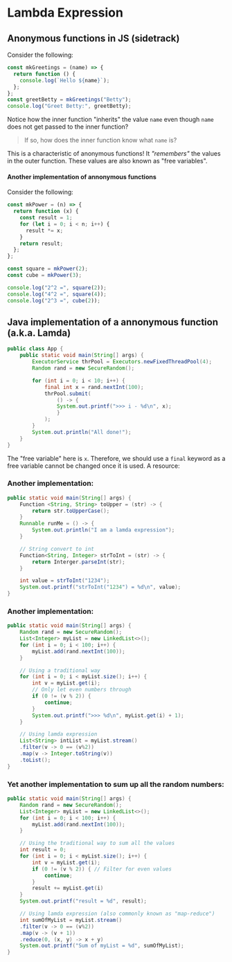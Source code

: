 # Lambda Expression

## Anonymous functions in JS (sidetrack)

Consider the following:

```javascript
const mkGreetings = (name) => {
  return function () {
    console.log(`Hello ${name}`);
  };
};
const greetBetty = mkGreetings("Betty");
console.log("Greet Betty:", greetBetty);
```

Notice how the inner function "inherits" the value `name` even though `name` does not get passed to the inner function?

> If so, how does the inner function know what `name` is?

This is a characteristic of anonymous functions! It _"remembers"_ the values in the outer function. These values are also known as "free variables".

#### Another implementation of annonymous functions

Consider the following:

```javascript
const mkPower = (n) => {
  return function (x) {
    const result = 1;
    for (let i = 0; i < n; i++) {
      result *= x;
    }
    return result;
  };
};

const square = mkPower(2);
const cube = mkPower(3);

console.log("2^2 =", square(2));
console.log("4^2 =", square(4));
console.log("2^3 =", cube(2));
```

## Java implementation of a annonymous function (a.k.a. Lamda)

```java
public class App {
    public static void main(String[] args) {
        ExecutorService thrPool = Executors.newFixedThreadPool(4);
        Random rand = new SecureRandom();

        for (int i = 0; i < 10; i++) {
            final int x = rand.nextInt(100);
            thrPool.submit(
                () -> {
                System.out.printf(">>> i - %d\n", x);
                }
            );
        }
        System.out.println("All done!");
    }
}
```

The "free variable" here is `x`. Therefore, we should use a `final` keyword as a free variable cannot be changed once it is used.
A resource:

### Another implementation:

```java
public static void main(String[] args) {
    Function <String, String> toUpper = (str) -> {
        return str.toUpperCase();
    }
    Runnable runMe = () -> {
        System.out.println("I am a lamda expression");
    }

    // String convert to int
    Function<String, Integer> strToInt = (str) -> {
        return Interger.parseInt(str);
    }

    int value = strToInt("1234");
    System.out.printf("strToInt("1234") = %d\n", value);
}
```

### Another implementation:

```java
public static void main(String[] args) {
    Random rand = new SecureRandom();
    List<Integer> myList = new LinkedList<>();
    for (int i = 0; i < 100; i++) {
        myList.add(rand.nextInt(100));
    }

    // Using a traditional way
    for (int i = 0; i < myList.size(); i++) {
        int v = myList.get(i);
        // Only let even numbers through
        if (0 != (v % 2)) {
            continue;
        }
        System.out.printf(">>> %d\n", myList.get(i) + 1);
    }

    // Using lamda expression
    List<String> intList = myList.stream()
    .filter(v -> 0 == (v%2))
    .map(v -> Integer.toString(v))
    .toList();
}
```

### Yet another implementation to sum up all the random numbers:

```java
public static void main(String[] args) {
    Random rand = new SecureRandom();
    List<Integer> myList = new LinkedList<>();
    for (int i = 0; i < 100; i++) {
        myList.add(rand.nextInt(100));
    }

    // Using the traditional way to sum all the values
    int result = 0;
    for (int i = 0; i < myList.size(); i++) {
        int v = myList.get(i);
        if (0 != (v % 2)) { // Filter for even values
            continue;
        }
        result += myList.get(i)
    }
    System.out.printf("result = %d", result);

    // Using lamda expression (also commonly known as "map-reduce")
    int sumOfMyList = myList.stream()
    .filter(v -> 0 == (v%2))
    .map(v -> (v + 1))
    .reduce(0, (x, y) -> x + y)
    System.out.printf("Sum of myList = %d", sumOfMyList);
}
```
